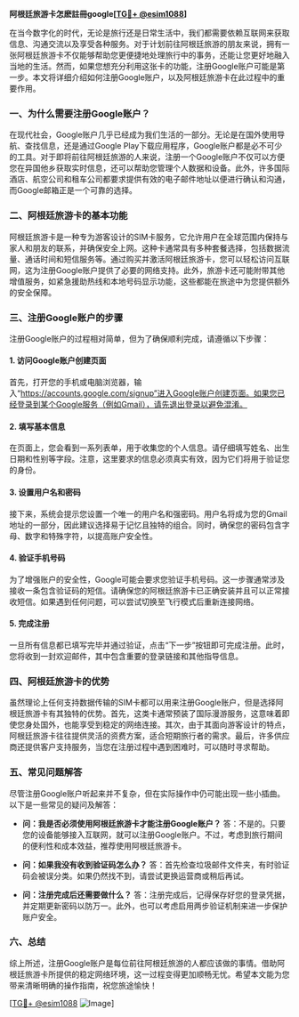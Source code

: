 **阿根廷旅游卡怎麽註冊google[[TG💪+ @esim1088](https://t.me/s/esim1088)]**

在当今数字化的时代，无论是旅行还是日常生活中，我们都需要依赖互联网来获取信息、沟通交流以及享受各种服务。对于计划前往阿根廷旅游的朋友来说，拥有一张阿根廷旅游卡不仅能够帮助您更便捷地处理旅行中的事务，还能让您更好地融入当地的生活。然而，如果您想充分利用这张卡的功能，注册Google账户可能是第一步。本文将详细介绍如何注册Google账户，以及阿根廷旅游卡在此过程中的重要作用。

### 一、为什么需要注册Google账户？

在现代社会，Google账户几乎已经成为我们生活的一部分。无论是在国外使用导航、查找信息，还是通过Google Play下载应用程序，Google账户都是必不可少的工具。对于即将前往阿根廷旅游的人来说，注册一个Google账户不仅可以方便您在异国他乡获取实时信息，还可以帮助您管理个人数据和设备。此外，许多国际酒店、航空公司和租车公司都要求提供有效的电子邮件地址以便进行确认和沟通，而Google邮箱正是一个可靠的选择。

### 二、阿根廷旅游卡的基本功能

阿根廷旅游卡是一种专为游客设计的SIM卡服务，它允许用户在全球范围内保持与家人和朋友的联系，并确保安全上网。这种卡通常具有多种套餐选择，包括数据流量、通话时间和短信服务等。通过购买并激活阿根廷旅游卡，您可以轻松访问互联网，这为注册Google账户提供了必要的网络支持。此外，旅游卡还可能附带其他增值服务，如紧急援助热线和本地号码显示功能，这些都能在旅途中为您提供额外的安全保障。

### 三、注册Google账户的步骤

注册Google账户的过程相对简单，但为了确保顺利完成，请遵循以下步骤：

#### 1. 访问Google账户创建页面

首先，打开您的手机或电脑浏览器，输入“https://accounts.google.com/signup”进入Google账户创建页面。如果您已经登录到某个Google服务（例如Gmail），请先退出登录以避免混淆。

#### 2. 填写基本信息

在页面上，您会看到一系列表单，用于收集您的个人信息。请仔细填写姓名、出生日期和性别等字段。注意，这里要求的信息必须真实有效，因为它们将用于验证您的身份。

#### 3. 设置用户名和密码

接下来，系统会提示您设置一个唯一的用户名和强密码。用户名将成为您的Gmail地址的一部分，因此建议选择易于记忆且独特的组合。同时，确保您的密码包含字母、数字和特殊字符，以提高账户安全性。

#### 4. 验证手机号码

为了增强账户的安全性，Google可能会要求您验证手机号码。这一步骤通常涉及接收一条包含验证码的短信。请确保您的阿根廷旅游卡已正确安装并且可以正常接收短信。如果遇到任何问题，可以尝试切换至飞行模式后重新连接网络。

#### 5. 完成注册

一旦所有信息都已填写完毕并通过验证，点击“下一步”按钮即可完成注册。此时，您将收到一封欢迎邮件，其中包含重要的登录链接和其他指导信息。

### 四、阿根廷旅游卡的优势

虽然理论上任何支持数据传输的SIM卡都可以用来注册Google账户，但是选择阿根廷旅游卡有其独特的优势。首先，这类卡通常预装了国际漫游服务，这意味着即使您身处国外，也能享受到稳定的网络连接。其次，由于其面向游客设计的特点，阿根廷旅游卡往往提供灵活的资费方案，适合短期旅行者的需求。最后，许多供应商还提供客户支持服务，当您在注册过程中遇到困难时，可以随时寻求帮助。

### 五、常见问题解答

尽管注册Google账户听起来并不复杂，但在实际操作中仍可能出现一些小插曲。以下是一些常见的疑问及解答：

- **问：我是否必须使用阿根廷旅游卡才能注册Google账户？**
  答：不是的。只要您的设备能够接入互联网，就可以注册Google账户。不过，考虑到旅行期间的便利性和成本效益，推荐使用阿根廷旅游卡。

- **问：如果我没有收到验证码怎么办？**
  答：首先检查垃圾邮件文件夹，有时验证码会被误分类。如果仍然找不到，请尝试更换运营商或稍后再试。

- **问：注册完成后还需要做什么？**
  答：注册完成后，记得保存好您的登录凭据，并定期更新密码以防万一。此外，也可以考虑启用两步验证机制来进一步保护账户安全。

### 六、总结

综上所述，注册Google账户是每位前往阿根廷旅游的人都应该做的事情。借助阿根廷旅游卡所提供的稳定网络环境，这一过程变得更加顺畅无忧。希望本文能为您带来清晰明确的操作指南，祝您旅途愉快！

[[TG💪+ @esim1088](https://t.me/s/esim1088) ![Image](https://i.postimg.cc/4NQfJmqS/Snipaste-2025-05-13-00-14-12.png)]